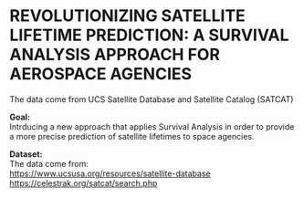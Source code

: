 # REVOLUTIONIZING SATELLITE LIFETIME PREDICTION: A SURVIVAL ANALYSIS APPROACH FOR AEROSPACE AGENCIES

The data come from UCS Satellite Database and Satellite Catalog (SATCAT)

**Goal:**  
Intrducing a new approach that applies Survival Analysis in order to provide a more precise prediction of satellite lifetimes to space agencies.

**Dataset:**  
The data come from:  
https://www.ucsusa.org/resources/satellite-database
https://celestrak.org/satcat/search.php







